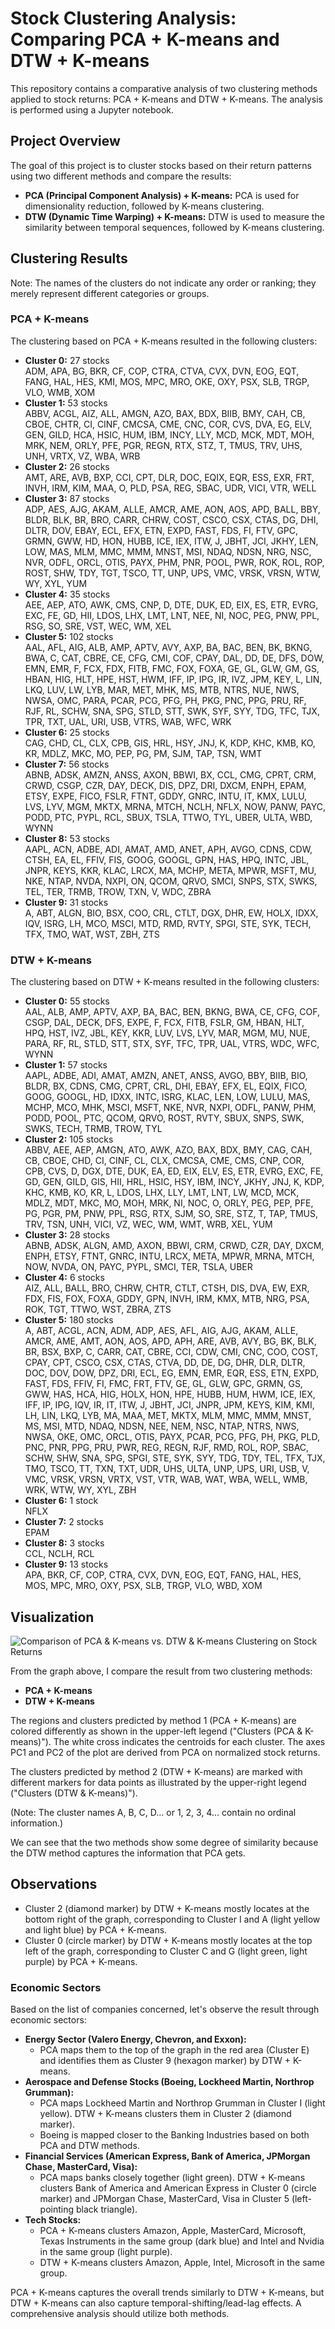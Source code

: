 # Stock Clustering Analysis: Comparing PCA + K-means and DTW + K-means

This repository contains a comparative analysis of two clustering methods applied to stock returns: PCA + K-means and DTW + K-means. The analysis is performed using a Jupyter notebook.

## Project Overview

The goal of this project is to cluster stocks based on their return patterns using two different methods and compare the results:

- **PCA (Principal Component Analysis) + K-means:** PCA is used for dimensionality reduction, followed by K-means clustering.
- **DTW (Dynamic Time Warping) + K-means:** DTW is used to measure the similarity between temporal sequences, followed by K-means clustering.

## Clustering Results 
Note: The names of the clusters do not indicate any order or ranking; they merely represent different categories or groups.

### PCA + K-means
The clustering based on PCA + K-means resulted in the following clusters:

- **Cluster 0:** 27 stocks  
  ADM, APA, BG, BKR, CF, COP, CTRA, CTVA, CVX, DVN, EOG, EQT, FANG, HAL, HES, KMI, MOS, MPC, MRO, OKE, OXY, PSX, SLB, TRGP, VLO, WMB, XOM
- **Cluster 1:** 53 stocks  
  ABBV, ACGL, AIZ, ALL, AMGN, AZO, BAX, BDX, BIIB, BMY, CAH, CB, CBOE, CHTR, CI, CINF, CMCSA, CME, CNC, COR, CVS, DVA, EG, ELV, GEN, GILD, HCA, HSIC, HUM, IBM, INCY, LLY, MCD, MCK, MDT, MOH, MRK, NEM, ORLY, PFE, PGR, REGN, RTX, STZ, T, TMUS, TRV, UHS, UNH, VRTX, VZ, WBA, WRB
- **Cluster 2:** 26 stocks  
  AMT, ARE, AVB, BXP, CCI, CPT, DLR, DOC, EQIX, EQR, ESS, EXR, FRT, INVH, IRM, KIM, MAA, O, PLD, PSA, REG, SBAC, UDR, VICI, VTR, WELL
- **Cluster 3:** 87 stocks  
  ADP, AES, AJG, AKAM, ALLE, AMCR, AME, AON, AOS, APD, BALL, BBY, BLDR, BLK, BR, BRO, CARR, CHRW, COST, CSCO, CSX, CTAS, DG, DHI, DLTR, DOV, EBAY, ECL, EFX, ETN, EXPD, FAST, FDS, FI, FTV, GPC, GRMN, GWW, HD, HON, HUBB, ICE, IEX, ITW, J, JBHT, JCI, JKHY, LEN, LOW, MAS, MLM, MMC, MMM, MNST, MSI, NDAQ, NDSN, NRG, NSC, NVR, ODFL, ORCL, OTIS, PAYX, PHM, PNR, POOL, PWR, ROK, ROL, ROP, ROST, SHW, TDY, TGT, TSCO, TT, UNP, UPS, VMC, VRSK, VRSN, WTW, WY, XYL, YUM
- **Cluster 4:** 35 stocks  
  AEE, AEP, ATO, AWK, CMS, CNP, D, DTE, DUK, ED, EIX, ES, ETR, EVRG, EXC, FE, GD, HII, LDOS, LHX, LMT, LNT, NEE, NI, NOC, PEG, PNW, PPL, RSG, SO, SRE, VST, WEC, WM, XEL
- **Cluster 5:** 102 stocks  
  AAL, AFL, AIG, ALB, AMP, APTV, AVY, AXP, BA, BAC, BEN, BK, BKNG, BWA, C, CAT, CBRE, CE, CFG, CMI, COF, CPAY, DAL, DD, DE, DFS, DOW, EMN, EMR, F, FCX, FDX, FITB, FMC, FOX, FOXA, GE, GL, GLW, GM, GS, HBAN, HIG, HLT, HPE, HST, HWM, IFF, IP, IPG, IR, IVZ, JPM, KEY, L, LIN, LKQ, LUV, LW, LYB, MAR, MET, MHK, MS, MTB, NTRS, NUE, NWS, NWSA, OMC, PARA, PCAR, PCG, PFG, PH, PKG, PNC, PPG, PRU, RF, RJF, RL, SCHW, SNA, SPG, STLD, STT, SWK, SYF, SYY, TDG, TFC, TJX, TPR, TXT, UAL, URI, USB, VTRS, WAB, WFC, WRK
- **Cluster 6:** 25 stocks  
  CAG, CHD, CL, CLX, CPB, GIS, HRL, HSY, JNJ, K, KDP, KHC, KMB, KO, KR, MDLZ, MKC, MO, PEP, PG, PM, SJM, TAP, TSN, WMT
- **Cluster 7:** 56 stocks  
  ABNB, ADSK, AMZN, ANSS, AXON, BBWI, BX, CCL, CMG, CPRT, CRM, CRWD, CSGP, CZR, DAY, DECK, DIS, DPZ, DRI, DXCM, ENPH, EPAM, ETSY, EXPE, FICO, FSLR, FTNT, GDDY, GNRC, INTU, IT, KMX, LULU, LVS, LYV, MGM, MKTX, MRNA, MTCH, NCLH, NFLX, NOW, PANW, PAYC, PODD, PTC, PYPL, RCL, SBUX, TSLA, TTWO, TYL, UBER, ULTA, WBD, WYNN
- **Cluster 8:** 53 stocks  
  AAPL, ACN, ADBE, ADI, AMAT, AMD, ANET, APH, AVGO, CDNS, CDW, CTSH, EA, EL, FFIV, FIS, GOOG, GOOGL, GPN, HAS, HPQ, INTC, JBL, JNPR, KEYS, KKR, KLAC, LRCX, MA, MCHP, META, MPWR, MSFT, MU, NKE, NTAP, NVDA, NXPI, ON, QCOM, QRVO, SMCI, SNPS, STX, SWKS, TEL, TER, TRMB, TROW, TXN, V, WDC, ZBRA
- **Cluster 9:** 31 stocks  
  A, ABT, ALGN, BIO, BSX, COO, CRL, CTLT, DGX, DHR, EW, HOLX, IDXX, IQV, ISRG, LH, MCO, MSCI, MTD, RMD, RVTY, SPGI, STE, SYK, TECH, TFX, TMO, WAT, WST, ZBH, ZTS


### DTW + K-means
The clustering based on DTW + K-means resulted in the following clusters:

- **Cluster 0:** 55 stocks  
  AAL, ALB, AMP, APTV, AXP, BA, BAC, BEN, BKNG, BWA, CE, CFG, COF, CSGP, DAL, DECK, DFS, EXPE, F, FCX, FITB, FSLR, GM, HBAN, HLT, HPQ, HST, IVZ, JBL, KEY, KKR, LUV, LVS, LYV, MAR, MGM, MU, NUE, PARA, RF, RL, STLD, STT, STX, SYF, TFC, TPR, UAL, VTRS, WDC, WFC, WYNN
- **Cluster 1:** 57 stocks  
  AAPL, ADBE, ADI, AMAT, AMZN, ANET, ANSS, AVGO, BBY, BIIB, BIO, BLDR, BX, CDNS, CMG, CPRT, CRL, DHI, EBAY, EFX, EL, EQIX, FICO, GOOG, GOOGL, HD, IDXX, INTC, ISRG, KLAC, LEN, LOW, LULU, MAS, MCHP, MCO, MHK, MSCI, MSFT, NKE, NVR, NXPI, ODFL, PANW, PHM, PODD, POOL, PTC, QCOM, QRVO, ROST, RVTY, SBUX, SNPS, SWK, SWKS, TECH, TRMB, TROW, TYL
- **Cluster 2:** 105 stocks  
  ABBV, AEE, AEP, AMGN, ATO, AWK, AZO, BAX, BDX, BMY, CAG, CAH, CB, CBOE, CHD, CI, CINF, CL, CLX, CMCSA, CME, CMS, CNP, COR, CPB, CVS, D, DGX, DTE, DUK, EA, ED, EIX, ELV, ES, ETR, EVRG, EXC, FE, GD, GEN, GILD, GIS, HII, HRL, HSIC, HSY, IBM, INCY, JKHY, JNJ, K, KDP, KHC, KMB, KO, KR, L, LDOS, LHX, LLY, LMT, LNT, LW, MCD, MCK, MDLZ, MDT, MKC, MO, MOH, MRK, NI, NOC, O, ORLY, PEG, PEP, PFE, PG, PGR, PM, PNW, PPL, RSG, RTX, SJM, SO, SRE, STZ, T, TAP, TMUS, TRV, TSN, UNH, VICI, VZ, WEC, WM, WMT, WRB, XEL, YUM
- **Cluster 3:** 28 stocks  
  ABNB, ADSK, ALGN, AMD, AXON, BBWI, CRM, CRWD, CZR, DAY, DXCM, ENPH, ETSY, FTNT, GNRC, INTU, LRCX, META, MPWR, MRNA, MTCH, NOW, NVDA, ON, PAYC, PYPL, SMCI, TER, TSLA, UBER
- **Cluster 4:** 6 stocks  
  AIZ, ALL, BALL, BRO, CHRW, CHTR, CTLT, CTSH, DIS, DVA, EW, EXR, FDX, FIS, FOX, FOXA, GDDY, GPN, INVH, IRM, KMX, MTB, NRG, PSA, ROK, TGT, TTWO, WST, ZBRA, ZTS
- **Cluster 5:** 180 stocks  
  A, ABT, ACGL, ACN, ADM, ADP, AES, AFL, AIG, AJG, AKAM, ALLE, AMCR, AME, AMT, AON, AOS, APD, APH, ARE, AVB, AVY, BG, BK, BLK, BR, BSX, BXP, C, CARR, CAT, CBRE, CCI, CDW, CMI, CNC, COO, COST, CPAY, CPT, CSCO, CSX, CTAS, CTVA, DD, DE, DG, DHR, DLR, DLTR, DOC, DOV, DOW, DPZ, DRI, ECL, EG, EMN, EMR, EQR, ESS, ETN, EXPD, FAST, FDS, FFIV, FI, FMC, FRT, FTV, GE, GL, GLW, GPC, GRMN, GS, GWW, HAS, HCA, HIG, HOLX, HON, HPE, HUBB, HUM, HWM, ICE, IEX, IFF, IP, IPG, IQV, IR, IT, ITW, J, JBHT, JCI, JNPR, JPM, KEYS, KIM, KMI, LH, LIN, LKQ, LYB, MA, MAA, MET, MKTX, MLM, MMC, MMM, MNST, MS, MSI, MTD, NDAQ, NDSN, NEE, NEM, NSC, NTAP, NTRS, NWS, NWSA, OKE, OMC, ORCL, OTIS, PAYX, PCAR, PCG, PFG, PH, PKG, PLD, PNC, PNR, PPG, PRU, PWR, REG, REGN, RJF, RMD, ROL, ROP, SBAC, SCHW, SHW, SNA, SPG, SPGI, STE, SYK, SYY, TDG, TDY, TEL, TFX, TJX, TMO, TSCO, TT, TXN, TXT, UDR, UHS, ULTA, UNP, UPS, URI, USB, V, VMC, VRSK, VRSN, VRTX, VST, VTR, WAB, WAT, WBA, WELL, WMB, WRK, WTW, WY, XYL, ZBH
- **Cluster 6:** 1 stock  
  NFLX
- **Cluster 7:** 2 stocks  
  EPAM
- **Cluster 8:** 3 stocks  
  CCL, NCLH, RCL
- **Cluster 9:** 13 stocks  
  APA, BKR, CF, COP, CTRA, CVX, DVN, EOG, EQT, FANG, HAL, HES, MOS, MPC, MRO, OXY, PSX, SLB, TRGP, VLO, WBD, XOM

## Visualization

![Comparison of PCA & K-means vs. DTW & K-means Clustering on Stock Returns](/image/cluster_mapping_comparison.png)

From the graph above, I compare the result from two clustering methods:

- **PCA + K-means**
- **DTW + K-means**

The regions and clusters predicted by method 1 (PCA + K-means) are colored differently as shown in the upper-left legend ("Clusters (PCA & K-means)"). The white cross indicates the centroids for each cluster. The axes PC1 and PC2 of the plot are derived from PCA on normalized stock returns.

The clusters predicted by method 2 (DTW + K-means) are marked with different markers for data points as illustrated by the upper-right legend ("Clusters (DTW & K-means)").

(Note: The cluster names A, B, C, D... or 1, 2, 3, 4... contain no ordinal information.)

We can see that the two methods show some degree of similarity because the DTW method captures the information that PCA gets.

## Observations

- Cluster 2 (diamond marker) by DTW + K-means mostly locates at the bottom right of the graph, corresponding to Cluster I and A (light yellow and light blue) by PCA + K-means.
- Cluster 0 (circle marker) by DTW + K-means mostly locates at the top left of the graph, corresponding to Cluster C and G (light green, light purple) by PCA + K-means.

### Economic Sectors

Based on the list of companies concerned, let's observe the result through economic sectors:

- **Energy Sector (Valero Energy, Chevron, and Exxon):**
  - PCA maps them to the top of the graph in the red area (Cluster E) and identifies them as Cluster 9 (hexagon marker) by DTW + K-means.
- **Aerospace and Defense Stocks (Boeing, Lockheed Martin, Northrop Grumman):**
  - PCA maps Lockheed Martin and Northrop Grumman in Cluster I (light yellow). DTW + K-means clusters them in Cluster 2 (diamond marker).
  - Boeing is mapped closer to the Banking Industries based on both PCA and DTW methods.
- **Financial Services (American Express, Bank of America, JPMorgan Chase, MasterCard, Visa):**
  - PCA maps banks closely together (light green). DTW + K-means clusters Bank of America and American Express in Cluster 0 (circle marker) and JPMorgan Chase, MasterCard, Visa in Cluster 5 (left-pointing black triangle).
- **Tech Stocks:**
  - PCA + K-means clusters Amazon, Apple, MasterCard, Microsoft, Texas Instruments in the same group (dark blue) and Intel and Nvidia in the same group (light purple).
  - DTW + K-means clusters Amazon, Apple, Intel, Microsoft in the same group.

PCA + K-means captures the overall trends similarly to DTW + K-means, but DTW + K-means can also capture temporal-shifting/lead-lag effects. A comprehensive analysis should utilize both methods.

